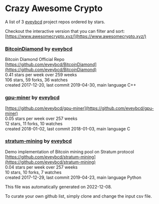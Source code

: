 # Crazy Awesome Crypto
A list of 3 [eveybcd](https://github.com/eveybcd) project repos ordered by stars.  

Checkout the interactive version that you can filter and sort: 
[https://www.awesomecrypto.xyz/](https://www.awesomecrypto.xyz/)  


### [BitcoinDiamond](https://github.com/eveybcd/BitcoinDiamond) by [eveybcd](https://github.com/eveybcd)  
Bitcoin Diamond Official Repo  
[https://github.com/eveybcd/BitcoinDiamond](https://github.com/eveybcd/BitcoinDiamond)  
0.41 stars per week over 259 weeks  
106 stars, 59 forks, 36 watches  
created 2017-12-20, last commit 2019-04-30, main language C++  


### [gpu-miner](https://github.com/eveybcd/gpu-miner) by [eveybcd](https://github.com/eveybcd)  
  
[https://github.com/eveybcd/gpu-miner](https://github.com/eveybcd/gpu-miner)  
0.05 stars per week over 257 weeks  
12 stars, 11 forks, 10 watches  
created 2018-01-02, last commit 2018-01-03, main language C  


### [stratum-mining](https://github.com/eveybcd/stratum-mining) by [eveybcd](https://github.com/eveybcd)  
Demo implementation of Bitcoin mining pool on Stratum protocol  
[https://github.com/eveybcd/stratum-mining](https://github.com/eveybcd/stratum-mining)  
0.04 stars per week over 257 weeks  
10 stars, 10 forks, 7 watches  
created 2017-12-29, last commit 2019-04-23, main language Python  


This file was automatically generated on 2022-12-08.  

To curate your own github list, simply clone and change the input csv file.  
